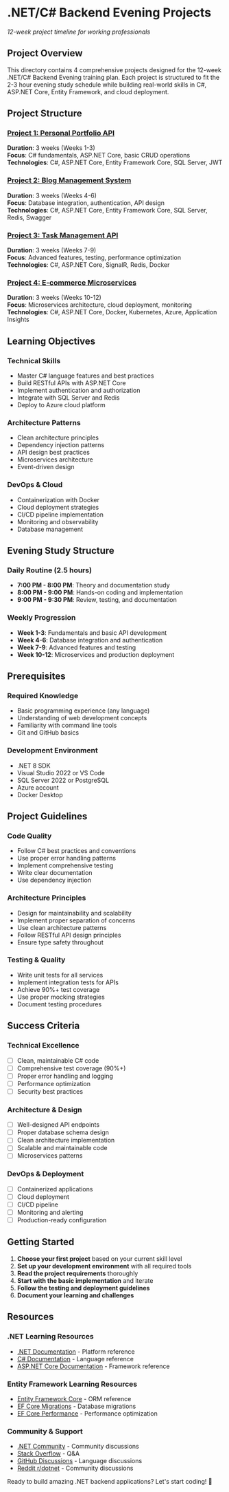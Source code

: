 # .NET/C# Backend Evening Projects
*12-week project timeline for working professionals*

## Project Overview
This directory contains 4 comprehensive projects designed for the 12-week .NET/C# Backend Evening training plan. Each project is structured to fit the 2-3 hour evening study schedule while building real-world skills in C#, ASP.NET Core, Entity Framework, and cloud deployment.

## Project Structure

### [Project 1: Personal Portfolio API](./Project_1_Personal_Portfolio_API.md)
**Duration**: 3 weeks (Weeks 1-3)  
**Focus**: C# fundamentals, ASP.NET Core, basic CRUD operations  
**Technologies**: C#, ASP.NET Core, Entity Framework Core, SQL Server, JWT

### [Project 2: Blog Management System](./Project_2_Blog_Management_System.md)
**Duration**: 3 weeks (Weeks 4-6)  
**Focus**: Database integration, authentication, API design  
**Technologies**: C#, ASP.NET Core, Entity Framework Core, SQL Server, Redis, Swagger

### [Project 3: Task Management API](./Project_3_Task_Management_API.md)
**Duration**: 3 weeks (Weeks 7-9)  
**Focus**: Advanced features, testing, performance optimization  
**Technologies**: C#, ASP.NET Core, SignalR, Redis, Docker

### [Project 4: E-commerce Microservices](./Project_4_E_Commerce_Microservices.md)
**Duration**: 3 weeks (Weeks 10-12)  
**Focus**: Microservices architecture, cloud deployment, monitoring  
**Technologies**: C#, ASP.NET Core, Docker, Kubernetes, Azure, Application Insights

## Learning Objectives

### **Technical Skills**
- Master C# language features and best practices
- Build RESTful APIs with ASP.NET Core
- Implement authentication and authorization
- Integrate with SQL Server and Redis
- Deploy to Azure cloud platform

### **Architecture Patterns**
- Clean architecture principles
- Dependency injection patterns
- API design best practices
- Microservices architecture
- Event-driven design

### **DevOps & Cloud**
- Containerization with Docker
- Cloud deployment strategies
- CI/CD pipeline implementation
- Monitoring and observability
- Database management

## Evening Study Structure

### **Daily Routine (2.5 hours)**
- **7:00 PM - 8:00 PM**: Theory and documentation study
- **8:00 PM - 9:00 PM**: Hands-on coding and implementation
- **9:00 PM - 9:30 PM**: Review, testing, and documentation

### **Weekly Progression**
- **Week 1-3**: Fundamentals and basic API development
- **Week 4-6**: Database integration and authentication
- **Week 7-9**: Advanced features and testing
- **Week 10-12**: Microservices and production deployment

## Prerequisites

### **Required Knowledge**
- Basic programming experience (any language)
- Understanding of web development concepts
- Familiarity with command line tools
- Git and GitHub basics

### **Development Environment**
- .NET 8 SDK
- Visual Studio 2022 or VS Code
- SQL Server 2022 or PostgreSQL
- Azure account
- Docker Desktop

## Project Guidelines

### **Code Quality**
- Follow C# best practices and conventions
- Use proper error handling patterns
- Implement comprehensive testing
- Write clear documentation
- Use dependency injection

### **Architecture Principles**
- Design for maintainability and scalability
- Implement proper separation of concerns
- Use clean architecture patterns
- Follow RESTful API design principles
- Ensure type safety throughout

### **Testing & Quality**
- Write unit tests for all services
- Implement integration tests for APIs
- Achieve 90%+ test coverage
- Use proper mocking strategies
- Document testing procedures

## Success Criteria

### **Technical Excellence**
- [ ] Clean, maintainable C# code
- [ ] Comprehensive test coverage (90%+)
- [ ] Proper error handling and logging
- [ ] Performance optimization
- [ ] Security best practices

### **Architecture & Design**
- [ ] Well-designed API endpoints
- [ ] Proper database schema design
- [ ] Clean architecture implementation
- [ ] Scalable and maintainable code
- [ ] Microservices patterns

### **DevOps & Deployment**
- [ ] Containerized applications
- [ ] Cloud deployment
- [ ] CI/CD pipeline
- [ ] Monitoring and alerting
- [ ] Production-ready configuration

## Getting Started

1. **Choose your first project** based on your current skill level
2. **Set up your development environment** with all required tools
3. **Read the project requirements** thoroughly
4. **Start with the basic implementation** and iterate
5. **Follow the testing and deployment guidelines**
6. **Document your learning and challenges**

## Resources

### **.NET Learning Resources**
- [.NET Documentation](https://docs.microsoft.com/en-us/dotnet/) - Platform reference
- [C# Documentation](https://docs.microsoft.com/en-us/dotnet/csharp/) - Language reference
- [ASP.NET Core Documentation](https://docs.microsoft.com/en-us/aspnet/core/) - Framework reference

### **Entity Framework Learning Resources**
- [Entity Framework Core](https://docs.microsoft.com/en-us/ef/core/) - ORM reference
- [EF Core Migrations](https://docs.microsoft.com/en-us/ef/core/managing-schemas/migrations/) - Database migrations
- [EF Core Performance](https://docs.microsoft.com/en-us/ef/core/performance/) - Performance optimization

### **Community & Support**
- [.NET Community](https://dotnet.microsoft.com/community) - Community discussions
- [Stack Overflow](https://stackoverflow.com/questions/tagged/c%23) - Q&A
- [GitHub Discussions](https://github.com/dotnet/core/discussions) - Language discussions
- [Reddit r/dotnet](https://www.reddit.com/r/dotnet/) - Community discussions

Ready to build amazing .NET backend applications? Let's start coding! 🚀
